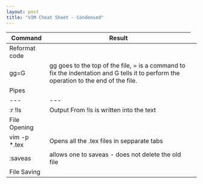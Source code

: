 ```yaml
---
layout: post
title: "VIM Cheat Sheet - Condensed"
---
```

|Command|Result|
|---    |---    |
|Reformat code  <td colspan=2>|
|gg=G| gg goes to the top of the file, = is a command to fix the indentation and G tells it to perform the operation to the end of the file.|
|Pipes|
|---    |---    |
|:r !ls |    Output From !ls is written into the text|
|File Opening||
|vim -p *.tex|  Opens all the .tex files in sepparate tabs|
|:saveas | allows one to saveas - does not delete the old file|
|File Saving||
